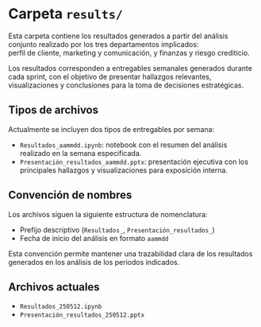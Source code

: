# Carpeta `results/`

Esta carpeta contiene los resultados generados a partir del análisis conjunto realizado por los tres departamentos implicados:  
perfil de cliente, marketing y comunicación, y finanzas y riesgo crediticio.

Los resultados corresponden a entregables semanales generados durante cada sprint, con el objetivo de presentar hallazgos relevantes, visualizaciones y conclusiones para la toma de decisiones estratégicas.


## Tipos de archivos

Actualmente se incluyen dos tipos de entregables por semana:

- `Resultados_aammdd.ipynb`: notebook con el resumen del análisis realizado en la semana especificada.
- `Presentación_resultados_aammdd.pptx`: presentación ejecutiva con los principales hallazgos y visualizaciones para exposición interna.


## Convención de nombres

Los archivos siguen la siguiente estructura de nomenclatura:

- Prefijo descriptivo (`Resultados_`, `Presentación_resultados_`)
- Fecha de inicio del análisis en formato `aammdd`

Esta convención permite mantener una trazabilidad clara de los resultados generados en los análisis de los periodos indicados.


## Archivos actuales

- `Resultados_250512.ipynb`
- `Presentación_resultados_250512.pptx`
